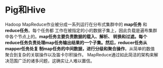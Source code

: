 Pig和Hive
===================================================================================
Hadoop MapReduce作业被分成一系列运行在分布式集群中的 **map任务** 和 **reduce任务**。每个任务都
工作在被指定的小的数据子集上，因此负载是遍布集群中各个节点上的。**map任务主要负责数据的载入、解析、
转换和过滤。每个reduce任务负责处理map任务输出结果的一个子集。然后，reducer任务从mapper任务处复
制map任务的中间数据，进行分级和聚合操作**。从简单的数值聚合到复杂的关联操作以及笛卡尔积操作。
MapReduce通过如此简洁的架构来解决范围广泛的诸多问题，这确实让人难以置信。


